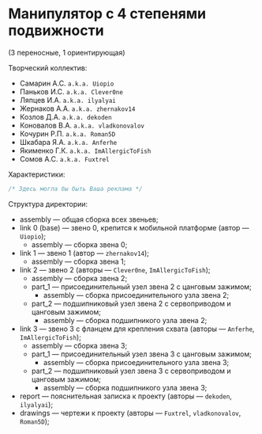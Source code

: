 # Манипулятор с 4 степенями подвижности 
(3 переносные, 1 ориентирующая)

Творческий коллектив:
- Самарин А.С. `a.k.a. Uiopio`
- Паньков И.С. `a.k.a. Clever0ne`
- Ляпцев И.А. `a.k.a. ilyalyai`
- Жернаков А.А. `a.k.a. zhernakov14`
- Козлов Д.А. `a.k.a. dekoden`
- Коновалов В.А. `a.k.a. vladkonovalov`
- Кочурин Р.П. `a.k.a. Roman5D`
- Шкабара Я.А. `a.k.a. Anferhe`
- Якименко Г.К. `a.k.a. ImAllergicToFish`
- Сомов А.С. `a.k.a. Fuxtrel`

Характеристики:
```cpp
/* Здесь могла бы быть Ваша реклама */
```

Структура директории:
- assembly — общая сборка всех звеньев;
- link 0 (base) — звено 0, крепится к мобильной платформе (автор — `Uiopio`);
  + assembly — сборка звена 0;
- link 1 — звено 1 (автор — `zhernakov14`);
  + assembly — сборка звена 1;
- link 2 — звено 2 (авторы — `Clever0ne`, `ImAllergicToFish`);
  + assembly — сборка звена 2;
  + part_1 — присоединительный узел звена 2 с цанговым зажимом;
    * assembly — сборка присоединительного узла звена 2;
  + part_2 — подшипниковый узел звена 2 с сервоприводом и цанговым зажимом;
    * assembly — сборка подшипникого узла звена 2;
- link 3 — звено 3 с фланцем для крепления схвата (авторы — `Anferhe`, `ImAllergicToFish`);
  + assembly — сборка звена 3;
  + part_1 — присоединительный узел звена 3 с цанговым зажимом;
    * assembly — сборка присоединительного узла звена 3;
  + part_2 — подшипниковый узел звена 3 с сервоприводом и цанговым зажимом;
    * assembly — сборка подшипникого узла звена 3;
- report — пояснительная записка к проекту (авторы — `dekoden`, `ilyalyai`);
- drawings — чертежи к проекту (авторы — `Fuxtrel`, `vladkonovalov`, `Roman5D`);

